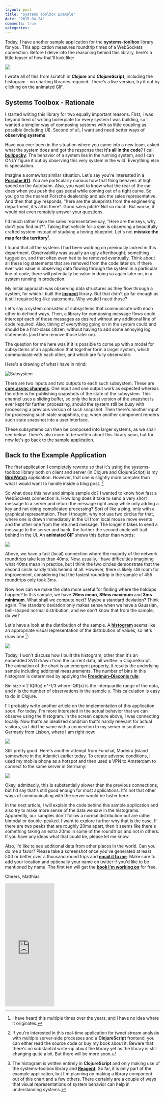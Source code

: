 ```yaml
---
layout: post
title: "Systems Toolbox Example"
date: "2015-04-24"
comments: true
categories: 
---
```

Today, I have another sample application for the **[systems-toolbox](https://github.com/matthiasn/systems-toolbox)** library for you. This application measures roundtrip times of a WebSockets connection. Before I delve into the reasoning behind this library, here's a little teaser of how that'll look like:

<a href="http://systems-toolbox.matthiasnehlsen.com" target="_blank"><img src="../images/sys-tb-tmp_local.gif" /></a>

I wrote all of this from scratch in **Clojure** and **ClojureScript**, including the histogram - no charting libraries required. There's a live version, try it out by clicking on the animated GIF.


## Systems Toolbox - Rationale

I started writing this library for two equally important reasons. First, I was beyond tired of writing boilerplate for every system I was building, so I wanted a simpler way of composing systems with as little coupling as possible (including UI). Second of all, I want and need better ways of **observing systems**.

Have you ever been in the situation where you came into a new team, asked what the system does and got the response that **it's all in the code**? I call **[bullpucky](http://www.urbandictionary.com/define.php?term=bullpucky)**. The behavior of a system lies in the running system, and I can ONLY figure it out by observing this very system in the wild. Everything else is speculation.

Imagine a somewhat similar situation. Let's say you're interested in a **[Porsche 911](http://en.wikipedia.org/wiki/Porsche_911)**. You are particularly curious how that thing behaves at high speed on the Autobahn. Also, you want to know what the rear of the car does when you push the gas pedal while coming out of a tight curve. So you go to the nearest Porsche dealership and ask the sales representative. And then that guy responds, "here are the blueprints from the engineering department, it's all in there". Good sales pitch? Not so much. But worse, it would not even remotely answer your questions. 

I'd much rather have the sales representative say, "Here are the keys, why don't you find out?". Taking that vehicle for a spin is observing a beautifully crafted system instead of studying a boring blueprint. Let's not **mistake the map for the territory**[^3]. 

I found that all the systems I had been working on previously lacked in this department. Observability was usually an ugly afterthought; something tugged on, and that often even had to be removed eventually. Think about all these log statements that are removed from the code later on. If there ever was value in observing data flowing through the system in a particular line of code, there will potentially be value in doing so again later on, in a system running in production. 

My initial approach was observing data structures as they flow through a system, for which I built the **[inspect](https://github.com/matthiasn/inspect)** library. But that didn't go far enough as it still required log-like statements. Why would I need those? 

Let's say a system consisted of subsystems that communicate with each other in defined ways. Then, a library for composing message flows could intercept each of those messages as desired without any additional line of code required. Also, timing of everything going on in the system could and should be a first-class citizen, without having to add some annoying log statements (and then remove those later on).

The question for me here was if it is possible to come up with a model for subsystems of an application that together form a larger system, which communicate with each other, and which are fully observable.

Here's a drawing of what I have in mind:

![Subsystem](../images/system.png)

There are two inputs and two outputs to each such subsystem. These are **[core.async channels](https://github.com/clojure/core.async)**. One input and one output work as expected whereas the other is for publishing snapshots of the state of the subsystem. This channel uses a sliding buffer, so only the latest version of the snapshot is ever kept for further processing, should the system still be busy with processing a previous version of such snapshot. Then there's another input for processing such state snapshots, e.g. when another component renders such state snapshot into a user interface.

These subsystems can then be composed into larger systems, as we shall see below. There's also more to be written about this library soon, but for now let's go back to the sample application.

## Back to the Example Application

The first application I completely rewrote so that it's using the systems-toolbox library both on client and server (in Clojure and ClojureScript) is my **[BirdWatch](https://github.com/matthiasn/BirdWatch)**  application. However, that one is slightly more complex than what I would want to handle inside a blog post. [^1]

So what does this new and simple sample do? I wanted to know how fast a WebSockets connection is. How long does it take to send a very short message to a server and return the message right away while only adding a key and not doing complicated processing? Sort of like a ping, only with a graphical representation. Then I thought, why not use two circles for that, where one is drawn immediately in the UI from local mouse move events and the other one from the returned message. The longer it takes to send a message to the server and back, the further the second circle will trail behind in the UI. An **animated GIF** shows this better than words:

<a href="http://systems-toolbox.matthiasnehlsen.com" target="_blank"><img src="../images/sys-tb-tmp_local_half.gif" /></a>

Above, we have a fast (local) connection where the majority of the network roundtrips take less than 40ms. Now, usually, I have difficulties imagining what 40ms mean in practice, but I think the two circles demonstrate that the second circle hardly trails behind at all. However, there is likely still room for improvement, considering that the fastest roundtrip in the sample of 455 roundtrips only took 3ms.

Now how can we make the data more useful for finding where the holdups happen? In this sample, we have **26ms mean**, **89ms maximum** and **3ms minimum**. What shall we compute next? Maybe a standard deviation? Think again. The standard deviation only makes sense when we have a Gaussian, bell-shaped normal distribution, and we don't know that from the sample, do we?

Let's have a look at the distribution of the sample. A **[histogram](http://en.wikipedia.org/wiki/Histogram)** seems like an appropriate visual representation of the distribution of values, so let's draw one [^2]:

<a href="http://systems-toolbox.matthiasnehlsen.com" target="_blank"><img src="../images/sys-tb-tmp_local.gif" /></a>

Today, I won't discuss how I built the histogram, other than it's an embedded SVG drawn from the current data, all written in ClojureScript. The animation of the chart is an emergent property, it results the underlying sample including additonal measurements. The number of bins in this histogram is determined by applying the **[Freedman–Diaconis rule](http://en.wikipedia.org/wiki/Freedman–Diaconis_rule)**:

Bin size = 2 IQR(x) n^-1/3 where IQR(x) is the interquartile range of the data, and n is the number of observations in the sample x. This calculation is easy to do in Clojure.

I'll probably write another article on the implementation of this application soon. For today, I'm more interested in the actual behavior that we can observe using the histogram. In the screen capture above, I was connecting locally. Now that's an idealized condition that's hardly relevant for actual visitors, so I did the same with a connection to my server in southern Germany from Lisbon, where I am right now:

<a href="http://systems-toolbox.matthiasnehlsen.com" target="_blank"><img src="../images/sys-tb-tmp_lisbon.gif" /></a>

Still pretty good. Here's another attempt from Funchal, Madeira (island somewhere in the Atlantic) earlier today. To create adverse conditions, I used my mobile phone as a hotspot and then used a VPN to Amsterdam to connect to the same server in Germany:

<a href="http://systems-toolbox.matthiasnehlsen.com" target="_blank"><img src="../images/sys-tb-tmp_vpn.gif" /></a>

Okay, admittedly, this is substantially slower than the previous connections, but I'd say that's still good enough for most applications. It's not that other ways of communicating with the server would be faster here.

In the next article, I will explain the code behind this sample application and also try to make more sense of the data we saw in the histograms. Apparently, our samples don't follow a normal distribution but are rather bimodal or double-peaked. I want to explore further why that is the case. If there are two peaks that are roughly 20ms apart, then it seems like there's something taking an extra 20ms in some of the roundtrips and not in others. If you have any ideas what that could be, please let me know.

Also, I'd like to see additional data from other places in the world. Can you do me a favor? Please take a screenshot once you've generated at least 500 or better over a thousand round trips and **[email it to me](mailto:matthias.nehlsen@gmail.com)**. Make sure to add your location and optionally your name on twitter if you'd like to be mentioned by name. The first ten will get the **[book I'm working on](https://leanpub.com/building-a-system-in-clojure/)** for free.

Cheers,
Matthias


[^1]: If you're interested in this real-time application for tweet stream analysis with multiple server-side processes and a **ClojureScript** frontend, you can either read the source code or buy my book about it. Beware that there's no substantial write-up about the library yet as the library is still changing quite a bit. But there will be more soon.

[^2]: The histogram is written entirely in **ClojureScript** and only making use of the systems-toolbox library and **[Reagent](http://reagent-project.github.io)**. So far, it is only part of the example application, but I'm planning on making a library component out of this chart and a few others. There certainly are a couple of ways that visual representations of system behavior can help in understanding systems.  

[^3]: I have heard this multiple times over the years, and I have no idea where it originates. 

<iframe width="160" height="400" src="https://leanpub.com/building-a-system-in-clojure/embed" frameborder="0" allowtransparency="true"></iframe>